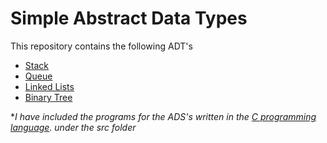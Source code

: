 # Simple Abstract Data Types

This repository contains the following ADT's
- [Stack](https://en.wikipedia.org/wiki/Stack_(abstract_data_type))
- [Queue](https://en.wikipedia.org/wiki/Queue_(abstract_data_type))
- [Linked Lists](https://en.wikipedia.org/wiki/Linked_list)
- [Binary Tree](https://en.wikipedia.org/wiki/Binary_tree)

**I have included the programs for the ADS's written in the [C programming language](https://en.wikipedia.org/wiki/C_(programming_language)). under the src folder*